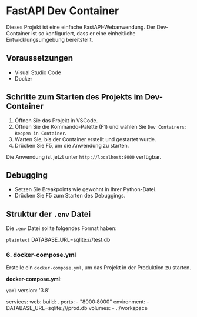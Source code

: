 # FastAPI Dev Container

Dieses Projekt ist eine einfache FastAPI-Webanwendung. Der Dev-Container ist so konfiguriert, dass er eine einheitliche Entwicklungsumgebung bereitstellt.

## Voraussetzungen
- Visual Studio Code
- Docker

## Schritte zum Starten des Projekts im Dev-Container
1. Öffnen Sie das Projekt in VSCode.
2. Öffnen Sie die Kommando-Palette (F1) und wählen Sie `Dev Containers: Reopen in Container`.
3. Warten Sie, bis der Container erstellt und gestartet wurde.
4. Drücken Sie F5, um die Anwendung zu starten.

Die Anwendung ist jetzt unter `http://localhost:8000` verfügbar.

## Debugging
- Setzen Sie Breakpoints wie gewohnt in Ihrer Python-Datei.
- Drücken Sie F5 zum Starten des Debuggings.

## Struktur der `.env` Datei
Die `.env` Datei sollte folgendes Format haben:

```plaintext```
DATABASE_URL=sqlite:///test.db


### 6. docker-compose.yml
Erstelle ein `docker-compose.yml`, um das Projekt in der Produktion zu starten.

**docker-compose.yml**:

```yaml```
version: '3.8'

services:
  web:
    build: .
    ports:
      - "8000:8000"
    environment:
      - DATABASE_URL=sqlite:///prod.db
    volumes:
      - .:/workspace

